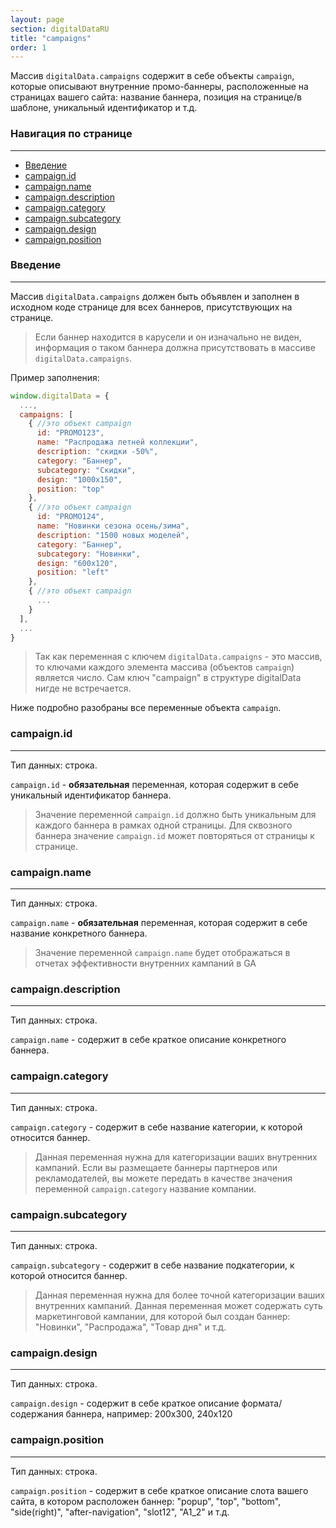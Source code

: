 ```yaml
---
layout: page
section: digitalDataRU
title: "campaigns"
order: 1
---
```


Массив `digitalData.campaigns` содержит в себе объекты `campaign`, которые описывают внутренние промо-баннеры, расположенные на страницах вашего сайта: название баннера, позиция на странице/в шаблоне, уникальный идентификатор и т.д.

### Навигация по странице
------
<ul class="page-navigation">
  <li><a href="#0">Введение</a></li>
  <li><a href="#1">campaign.id</a></li>
  <li><a href="#2">campaign.name</a></li>
  <li><a href="#3">campaign.description</a></li>
  <li><a href="#4">campaign.category</a></li>
  <li><a href="#5">campaign.subcategory</a></li>
  <li><a href="#6">campaign.design</a></li>
  <li><a href="#7">campaign.position</a></li>
</ul>


### <a name="0"></a>Введение
------
Массив `digitalData.campaigns` должен быть объявлен и заполнен в исходном коде странице для всех баннеров, присутствующих на странице.
>Если баннер находится в карусели и он изначально не виден, информация о таком баннера должна присутствовать в массиве `digitalData.campaigns`.

Пример заполнения:
```javascript
window.digitalData = {
  ...,
  campaigns: [
    { //это объект campaign
      id: "PROMO123",
      name: "Распродажа летней коллекции",
      description: "скидки -50%",
      category: "Баннер",
      subcategory: "Скидки",
      design: "1000x150",
      position: "top"
    },
    { //это объект campaign
      id: "PROMO124",
      name: "Новинки сезона осень/зима",
      description: "1500 новых моделей",
      category: "Баннер",
      subcategory: "Новинки",
      design: "600x120",
      position: "left"
    },
    { //это объект campaign
      ...
    }
  ],
  ...
}
```

>Так как переменная с ключем `digitalData.campaigns` - это массив, то ключами каждого элемента массива (объектов `campaign`) является число. Сам ключ "campaign" в структуре digitalData нигде не встречается.

Ниже подробно разобраны все переменные объекта `campaign`.

### <a name="1"></a>campaign.id
------
Тип данных: строка.

`campaign.id` - **обязательная** переменная, которая содержит в себе уникальный идентификатор баннера.

>Значение переменной `campaign.id` должно быть уникальным для каждого баннера в рамках одной страницы. Для сквозного баннера значение `campaign.id` может повторяться от страницы к странице.

### <a name="2"></a>campaign.name
------
Тип данных: строка.

`campaign.name` - **обязательная** переменная, которая содержит в себе название конкретного баннера.

>Значение переменной `campaign.name` будет отображаться в отчетах эффективности внутренних кампаний в GA

### <a name="3"></a>campaign.description
------
Тип данных: строка.

`campaign.name` - содержит в себе краткое описание конкретного баннера.

### <a name="4"></a>campaign.category
------
Тип данных: строка.

`campaign.category` - содержит в себе название категории, к которой относится баннер.

>Данная переменная нужна для категоризации ваших внутренних кампаний. Если вы размещаете баннеры партнеров или рекламодателей, вы можете передать в качестве значения переменной `campaign.category` название компании.

### <a name="5"></a>campaign.subcategory
------
Тип данных: строка.

`campaign.subcategory` - содержит в себе название подкатегории, к которой относится баннер.

>Данная переменная нужна для более точной категоризации ваших внутренних кампаний. Данная переменная может содержать суть маркетинговой кампании, для которой был создан баннер: "Новинки", "Распродажа", "Товар дня" и т.д.

### <a name="6"></a>campaign.design
------
Тип данных: строка.

`campaign.design` - содержит в себе краткое описание формата/содержания баннера, например: 200x300, 240x120

### <a name="7"></a>campaign.position
------
Тип данных: строка.

`campaign.position` - содержит в себе краткое описание слота вашего сайта, в котором расположен баннер: "popup", "top", "bottom", "side(right)", "after-navigation", "slot12", "A1_2" и т.д.
